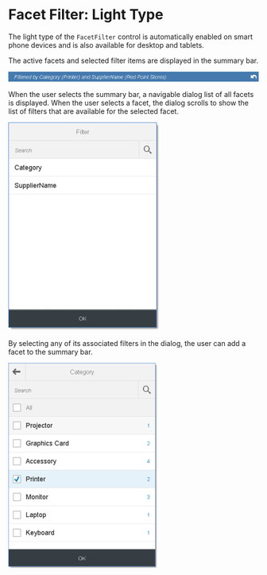 <!-- loiobb2aca0957534dba8f0b4cfe689c30c9 -->

# Facet Filter: Light Type

The light type of the `FacetFilter` control is automatically enabled on smart phone devices and is also available for desktop and tablets.

The active facets and selected filter items are displayed in the summary bar.

![](images/SAPUI5_Facet_Filter_Summary_Bar_53a401c.png)

When the user selects the summary bar, a navigable dialog list of all facets is displayed. When the user selects a facet, the dialog scrolls to show the list of filters that are available for the selected facet.

![](images/SAPUI5_Facet_Filter_Dialog_Facet_Page_fa85e57.png)

By selecting any of its associated filters in the dialog, the user can add a facet to the summary bar.

![](images/SAPUI5_Facet_Filter_Dialog_Filter_Page_21bd050.png)


